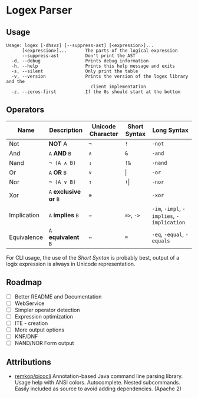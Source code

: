 Logex Parser
===

Usage
---

```
Usage: logex [-dhsvz] [--suppress-ast] [<expression>]...
      [<expression>]...       The parts of the logical expression
      --suppress-ast          Don't print the AST
  -d, --debug                 Prints debug information
  -h, --help                  Prints this help message and exits
  -s, --silent                Only print the table
  -v, --version               Prints the version of the logex library and the
                                client implementation
  -z, --zeros-first           If the 0s should start at the bottom
```

Operators
---

| Name | Description | Unicode Character | Short Syntax | Long Syntax |
| ---- | ----------- | ----------------- | ------------ | ----------- |
| Not | **NOT** A | `¬` | `!` | `-not` |
| And | `A` **AND** `B` | `∧` | `&` | `-and` |
| Nand | `¬ (A ∧ B)` | `↓` | `!&` | `-nand` |
| Or | `A` **OR** `B` | `∨` | &verbar; | `-or` |
| Nor | `¬ (A ∨ B)` | `↑` | `!`&verbar; | `-nor` |
| Xor | `A` **exclusive or** `B` | `⊗` | | `-xor` |
| Implication | `A` **implies** `B` | `⇒` | `=>`, `->` | `-im`, `-impl`, `-implies`, `-implication` |
| Equivalence | `A` **equivalent** `B` | `⇔` | `=` | `-eq`, `-equal`, `-equals` |

For CLI usage, the use of the *Short Syntax* is probably best, output of a logix expression is always in Unicode representation.

Roadmap
--- 

- [ ] Better README and Documentation
- [ ] WebService
- [ ] Simpler operator detection
- [ ] Expression optimization
- [ ] ITE - creation
- [ ] More output options
- [ ] KNF/DNF
- [ ] NAND/NOR Form output

Attributions
---

- [remkop/picocli](https://github.com/remkop/picocli) Annotation-based Java command line parsing library. Usage help with ANSI colors. Autocomplete. Nested subcommands. Easily included as source to avoid adding dependencies. (Apache 2) 